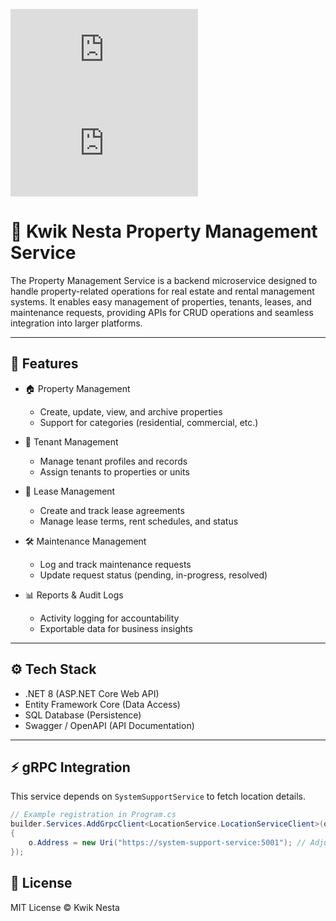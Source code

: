 ![Docker Image Version](https://img.shields.io/docker/v/blueclikk/kwik-nesta.property.svc?sort=semver&label=version)
![Docker Pulls](https://img.shields.io/docker/pulls/blueclikk/kwik-nesta.property.svc.svc)


# 🏢 Kwik Nesta Property Management Service

The Property Management Service is a backend microservice designed to handle property-related operations for real estate and rental management systems. 
It enables easy management of properties, tenants, leases, and maintenance requests, providing APIs for CRUD operations and seamless integration into larger platforms.

---

## 🚀 Features

- 🏠 Property Management
  - Create, update, view, and archive properties
  - Support for categories (residential, commercial, etc.)

- 👥 Tenant Management
  - Manage tenant profiles and records
  - Assign tenants to properties or units

- 📜 Lease Management
  - Create and track lease agreements
  - Manage lease terms, rent schedules, and status

- 🛠️ Maintenance Management
  - Log and track maintenance requests
  - Update request status (pending, in-progress, resolved)

- 📊 Reports & Audit Logs
  - Activity logging for accountability
  - Exportable data for business insights

---

## ⚙️ Tech Stack
- .NET 8 (ASP.NET Core Web API)
- Entity Framework Core (Data Access)
- SQL Database (Persistence)
- Swagger / OpenAPI (API Documentation)

---

## ⚡ gRPC Integration

This service depends on `SystemSupportService` to fetch location details.

```csharp
// Example registration in Program.cs
builder.Services.AddGrpcClient<LocationService.LocationServiceClient>(o =>
{
    o.Address = new Uri("https://system-support-service:5001"); // Adjust per environment
});
```

## 📜 License

MIT License © Kwik Nesta